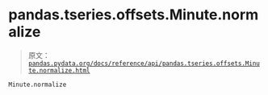 # pandas.tseries.offsets.Minute.normalize

> 原文：[`pandas.pydata.org/docs/reference/api/pandas.tseries.offsets.Minute.normalize.html`](https://pandas.pydata.org/docs/reference/api/pandas.tseries.offsets.Minute.normalize.html)

```py
Minute.normalize
```
